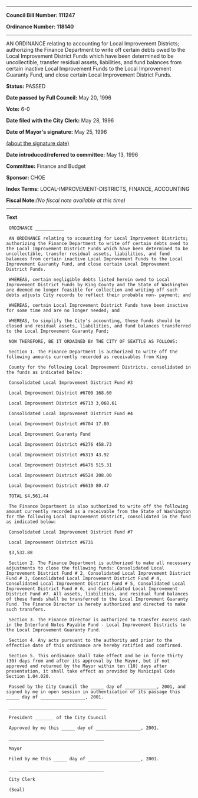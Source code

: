 

********

**Council Bill Number: 111247**
   
**Ordinance Number: 118140**
********

 AN ORDINANCE relating to accounting for Local Improvement Districts; authorizing the Finance Department to write off certain debts owed to the Local Improvement District Funds which have been determined to be uncollectible, transfer residual assets, liabilities, and fund balances from certain inactive Local Improvement Funds to the Local Improvement Guaranty Fund, and close certain Local Improvement District Funds.

**Status:** PASSED
   
**Date passed by Full Council:** May 20, 1996
   
**Vote:** 6-0
   
**Date filed with the City Clerk:** May 28, 1996
   
**Date of Mayor's signature:** May 25, 1996
   
[(about the signature date)](/~public/approvaldate.htm)
   
   
   
**Date introduced/referred to committee:** May 13, 1996
   
**Committee:** Finance and Budget
   
**Sponsor:** CHOE
   
   
**Index Terms:** LOCAL-IMPROVEMENT-DISTRICTS, FINANCE, ACCOUNTING

**Fiscal Note:**_(No fiscal note available at this time)_

********

**Text**
   
```
 ORDINANCE ___________

 AN ORDINANCE relating to accounting for Local Improvement Districts; authorizing the Finance Department to write off certain debts owed to the Local Improvement District Funds which have been determined to be uncollectible, transfer residual assets, liabilities, and fund balances from certain inactive Local Improvement Funds to the Local Improvement Guaranty Fund, and close certain Local Improvement District Funds.

 WHEREAS, certain negligible debts listed herein owed to Local Improvement District Funds by King County and the State of Washington are deemed no longer feasible for collection and writing off such debts adjusts City records to reflect their probable non- payment; and

 WHEREAS, certain Local Improvement District Funds have been inactive for some time and are no longer needed; and

 WHEREAS, to simplify the City's accounting, these funds should be closed and residual assets, liabilities, and fund balances transferred to the Local Improvement Guaranty Fund;

 NOW THEREFORE, BE IT ORDAINED BY THE CITY OF SEATTLE AS FOLLOWS:

 Section 1. The Finance Department is authorized to write off the following amounts currently recorded as receivables from King

 County for the following Local Improvement Districts, consolidated in the funds as indicated below:

 Consolidated Local Improvement District Fund #3

 Local Improvement District #6700 168.60

 Local Improvement District #6713 3,068.61

 Consolidated Local Improvement District Fund #4

 Local Improvement District #6704 17.80

 Local Improvement Guaranty Fund

 Local Improvement District #6276 458.73

 Local Improvement District #6319 43.92

 Local Improvement District #6476 515.31

 Local Improvement District #6524 208.00

 Local Improvement District #6610 80.47

 TOTAL $4,561.44

 The Finance Department is also authorized to write off the following amount currently recorded as a receivable from the State of Washington for the following Local Improvement District, consolidated in the fund as indicated below:

 Consolidated Local Improvement District Fund #7

 Local Improvement District #6731

 $3,532.88

 Section 2. The Finance Department is authorized to make all necessary adjustments to close the following funds: Consolidated Local Improvement District Fund # 2, Consolidated Local Improvement District Fund # 3, Consolidated Local Improvement District Fund # 4, Consolidated Local Improvement District Fund # 5, Consolidated Local Improvement District Fund # 6, and Consolidated Local Improvement District Fund #7. All assets, liabilities, and residual fund balances of these funds shall be transferred to the Local Improvement Guaranty Fund. The Finance Director is hereby authorized and directed to make such transfers.

 Section 3. The Finance Director is authorized to transfer excess cash in the Interfund Notes Payable Fund - Local Improvement Districts to the Local Improvement Guaranty Fund.

 Section 4. Any acts pursuant to the authority and prior to the effective date of this ordinance are hereby ratified and confirmed.

 Section 5. This ordinance shall take effect and be in force thirty (30) days from and after its approval by the Mayor, but if not approved and returned by the Mayor within ten (10) days after presentation, it shall take effect as provided by Municipal Code Section 1.04.020.

 Passed by the City Council the _____ day of ____________, 2001, and signed by me in open session in authentication of its passage this _____ day of _________________, 2001.

 _____________________________________

 President _______ of the City Council

 Approved by me this _____ day of _________________, 2001.

 ____________________________________

 Mayor

 Filed by me this _____ day of ____________________, 2001.

 ____________________________________

 City Clerk

 (Seal)

```
